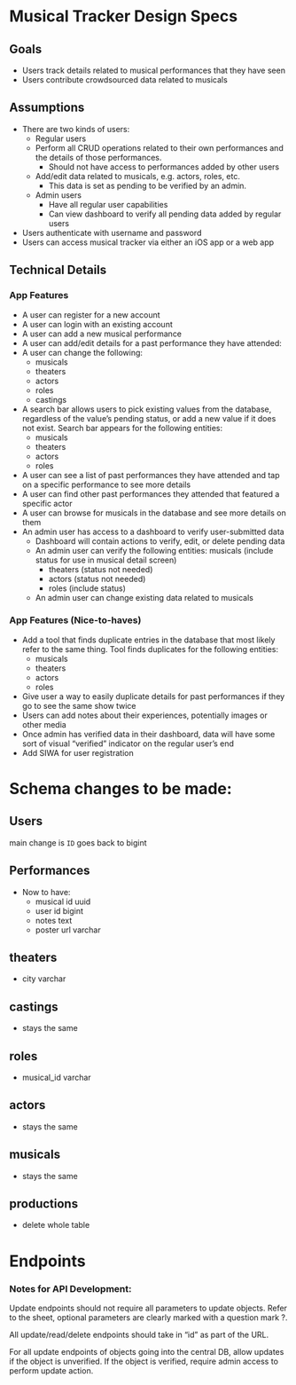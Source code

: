 # Musical Tracker Design Specs

## Goals

- Users track details related to musical performances that they have seen
- Users contribute crowdsourced data related to musicals

## Assumptions

- There are two kinds of users:
  - Regular users
  - Perform all CRUD operations related to their own performances and the details of those performances.
    - Should not have access to performances added by other users
  - Add/edit data related to musicals, e.g. actors, roles, etc.
    - This data is set as pending to be verified by an admin.
  - Admin users
    - Have all regular user capabilities
    - Can view dashboard to verify all pending data added by regular users
- Users authenticate with username and password
- Users can access musical tracker via either an iOS app or a web app

## Technical Details

### App Features

- A user can register for a new account
- A user can login with an existing account
- A user can add a new musical performance
- A user can add/edit details for a past performance they have attended:
- A user can change the following:
  - musicals
  - theaters
  - actors
  - roles
  - castings
- A search bar allows users to pick existing values from the database, regardless of the value’s pending status, or add a new value if it does not exist. Search bar appears for the following entities:
  - musicals
  - theaters
  - actors
  - roles
- A user can see a list of past performances they have attended and tap on a specific performance to see more details
- A user can find other past performances they attended that featured a specific actor
- A user can browse for musicals in the database and see more details on them
- An admin user has access to a dashboard to verify user-submitted data
  - Dashboard will contain actions to verify, edit, or delete pending data
  - An admin user can verify the following entities:
    musicals (include status for use in musical detail screen)
    - theaters (status not needed)
    - actors (status not needed)
    - roles (include status)
  - An admin user can change existing data related to musicals

### App Features (Nice-to-haves)

- Add a tool that finds duplicate entries in the database that most likely refer to the same thing. Tool finds duplicates for the following entities:
  - musicals
  - theaters
  - actors
  - roles
- Give user a way to easily duplicate details for past performances if they go to see the same show twice
- Users can add notes about their experiences, potentially images or other media
- Once admin has verified data in their dashboard, data will have some sort of visual “verified” indicator on the regular user’s end
- Add SIWA for user registration

# Schema changes to be made:

## Users

main change is `ID` goes back to bigint

## Performances

- Now to have:
  - musical id uuid
  - user id bigint
  - notes text
  - poster url varchar

## theaters

- city varchar

## castings

- stays the same

## roles

- musical_id varchar

## actors

- stays the same

## musicals

- stays the same

## productions

- delete whole table

# Endpoints

### Notes for API Development:

Update endpoints should not require all parameters to update objects. Refer to the sheet, optional parameters are clearly marked with a question mark ?.

All update/read/delete endpoints should take in “id” as part of the URL.

For all update endpoints of objects going into the central DB, allow updates if the object is unverified. If the object is verified, require admin access to perform update action.
